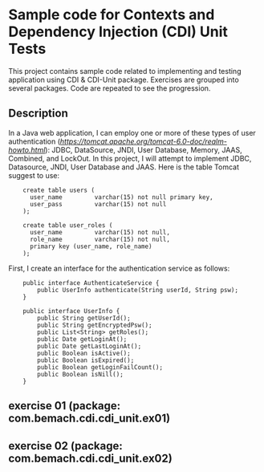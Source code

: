 # Sample code for Contexts and Dependency Injection (CDI) Unit Tests

This project contains sample code related to implementing and testing application
using CDI & CDI-Unit package. Exercises are grouped into several packages. Code
are repeated to see the progression. 

## Description

In a Java web application, I can employ one or more of these types of user authentication
(_https://tomcat.apache.org/tomcat-6.0-doc/realm-howto.html_): JDBC, DataSource, JNDI, User
Database, Memory, JAAS, Combined, and LockOut. In this project, I will attempt to implement
JDBC, Datasource, JNDI, User Database and JAAS. Here is the table Tomcat suggest to use:

		create table users (
		  user_name         varchar(15) not null primary key,
		  user_pass         varchar(15) not null
		);
		
		create table user_roles (
		  user_name         varchar(15) not null,
		  role_name         varchar(15) not null,
		  primary key (user_name, role_name)
		);

First, I create an interface for the authentication service as follows:

		public interface AuthenticateService {
			public UserInfo authenticate(String userId, String psw);
		}
		
		public interface UserInfo {
			public String getUserId();
			public String getEncryptedPsw();
			public List<String> getRoles();
			public Date getLoginAt();
			public Date getLastLoginAt();
			public Boolean isActive();
			public Boolean isExpired();
			public Boolean getLoginFailCount();
			public Boolean isNill();
		}

## exercise 01 (package: com.bemach.cdi.cdi_unit.ex01)


## exercise 02 (package: com.bemach.cdi.cdi_unit.ex02)


